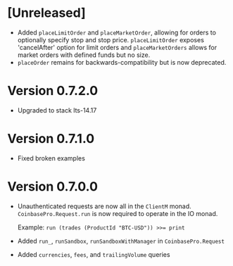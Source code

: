 # [Unreleased]
 - Added `placeLimitOrder` and `placeMarketOrder`, allowing for orders to
  optionally specify stop and stop price. `placeLimitOrder` exposes
  'cancelAfter' option for limit orders and `placeMarketOrders` allows for
  market orders with defined funds but no size.
 - `placeOrder` remains for backwards-compatibility but is now deprecated.

# Version 0.7.2.0
 - Upgraded to stack lts-14.17

# Version 0.7.1.0
 - Fixed broken examples

# Version 0.7.0.0
 - Unauthenticated requests are now all in the `ClientM` monad. `CoinbasePro.Request.run` is now required
   to operate in the IO monad.

   Example: `run (trades (ProductId "BTC-USD")) >>= print`

- Added `run_`, `runSandbox`, `runSandboxWithManager` in `CoinbasePro.Request`
- Added `currencies`, `fees`, and `trailingVolume` queries
